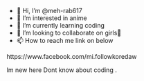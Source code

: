 - 👋 Hi, I’m @meh-rab617
- 👀 I’m interested in anime
- 🌱 I’m currently learning coding 
- 💞️ I’m looking to collaborate on girls💜 
- 📫 How to reach me link on below 

<!---
meh-rab617/meh-rab617 is a ✨ special ✨ repository because its `README.md` (this file) appears on your GitHub profile.
You can click the Preview link to take a look at your changes.
---> https://www.facebook.com/mi.followkoredaw

Im new here Dont know about coding .
